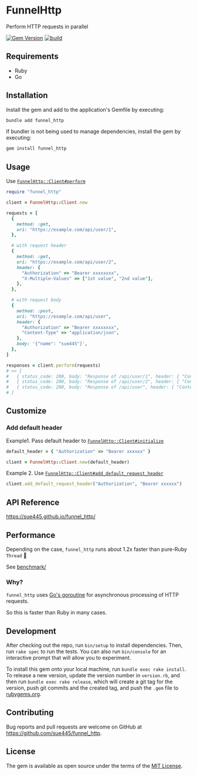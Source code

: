 # FunnelHttp
Perform HTTP requests in parallel

[![Gem Version](https://badge.fury.io/rb/funnel_http.svg)](https://badge.fury.io/rb/funnel_http)
[![build](https://github.com/sue445/funnel_http/actions/workflows/build.yml/badge.svg)](https://github.com/sue445/funnel_http/actions/workflows/build.yml)

## Requirements
* Ruby
* Go

## Installation

Install the gem and add to the application's Gemfile by executing:

```bash
bundle add funnel_http
```

If bundler is not being used to manage dependencies, install the gem by executing:

```bash
gem install funnel_http
```

## Usage
Use [`FunnelHttp::Client#perform`](https://sue445.github.io/funnel_http/FunnelHttp/Client.html#perform-instance_method)

```ruby
require "funnel_http"

client = FunnelHttp::Client.new

requests = [
  {
    method: :get,
    uri: "https://example.com/api/user/1",
  },

  # with request header
  { 
    method: :get, 
    uri: "https://example.com/api/user/2", 
    header: {
      "Authorization" => "Bearer xxxxxxxx",
      "X-Multiple-Values" => ["1st value", "2nd value"],
    },
  },

  # with request body
  {
    method: :post,
    uri: "https://example.com/api/user",
    header: {
      "Authorization" => "Bearer xxxxxxxx",
      "Content-Type" => "application/json",
    },
    body: '{"name": "sue445"}',
  },
]

responses = client.perform(requests)
# => [
#   { status_code: 200, body: "Response of /api/user/1", header: { "Content-Type" => ["text/plain;charset=utf-8"]} }
#   { status_code: 200, body: "Response of /api/user/2", header: { "Content-Type" => ["text/plain;charset=utf-8"]} }
#   { status_code: 200, body: "Response of /api/user", header: { "Content-Type" => ["text/plain;charset=utf-8"]} }
# ]
```

## Customize
### Add default header
Example1. Pass default header to [`FunnelHttp::Client#initialize`](https://sue445.github.io/funnel_http/FunnelHttp/Client.html#normalize_requests-instance_method)

```ruby
default_header = { "Authorization" => "Bearer xxxxxx" }

client = FunnelHttp::Client.new(default_header)
```

Example 2. Use [`FunnelHttp::Client#add_default_request_header`](https://sue445.github.io/funnel_http/FunnelHttp/Client.html#add_default_request_header-instance_method)

```ruby
client.add_default_request_header("Authorization", "Bearer xxxxxx")
```

## API Reference
https://sue445.github.io/funnel_http/

## Performance
Depending on the case, `funnel_http` runs about 1.2x faster than pure-Ruby `Thread` :dash:

See [benchmark/](benchmark/)

### Why?
`funnel_http` uses [Go's goroutine](https://go.dev/tour/concurrency) for asynchronous processing of HTTP requests.

So this is faster than Ruby in many cases.

## Development

After checking out the repo, run `bin/setup` to install dependencies. Then, run `rake spec` to run the tests. You can also run `bin/console` for an interactive prompt that will allow you to experiment.

To install this gem onto your local machine, run `bundle exec rake install`. To release a new version, update the version number in `version.rb`, and then run `bundle exec rake release`, which will create a git tag for the version, push git commits and the created tag, and push the `.gem` file to [rubygems.org](https://rubygems.org).

## Contributing

Bug reports and pull requests are welcome on GitHub at https://github.com/sue445/funnel_http.

## License

The gem is available as open source under the terms of the [MIT License](https://opensource.org/licenses/MIT).
